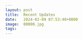 ```yaml
---
layout: post
title:  Recent Updates
date:   2024-02-09 07:53:40+0800
image:  00000.jpg
tags:   
---
```


